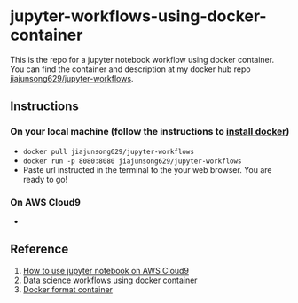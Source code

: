# jupyter-workflows-using-docker-container

This is the repo for a jupyter notebook workflow using docker container.
You can find the container and description at my docker hub repo [jiajunsong629/jupyter-workflows](https://hub.docker.com/repository/docker/jiajunsong629/jupyter-workflows).

## Instructions

### On your local machine (follow the instructions to [install docker](https://docs.docker.com/install/))
- `docker pull jiajunsong629/jupyter-workflows`
- `docker run -p 8080:8080 jiajunsong629/jupyter-workflows`
- Paste url instructed in the terminal to the your web browser. You are ready to go!

### On AWS Cloud9
- 

## Reference
1. [How to use jupyter notebook on AWS Cloud9](https://trello.com/b/FjN4RUli/publicwiki)
2. [Data science workflows using docker container](https://github.com/alysivji/talks/tree/master/data-science-workflows-using-docker-containers)
3. [Docker format container](https://noahgift.github.io/cloud-data-analysis-at-scale/topics/docker-format-containers)

